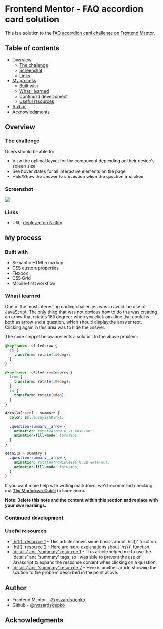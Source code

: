 # Frontend Mentor - FAQ accordion card solution

This is a solution to the [FAQ accordion card challenge on Frontend Mentor](https://www.frontendmentor.io/challenges/faq-accordion-card-XlyjD0Oam).

## Table of contents

- [Overview](#overview)
  - [The challenge](#the-challenge)
  - [Screenshot](#screenshot)
  - [Links](#links)
- [My process](#my-process)
  - [Built with](#built-with)
  - [What I learned](#what-i-learned)
  - [Continued development](#continued-development)
  - [Useful resources](#useful-resources)
- [Author](#author)
- [Acknowledgments](#acknowledgments)

## Overview

### The challenge

Users should be able to:

- View the optimal layout for the component depending on their device's screen size
- See hover states for all interactive elements on the page
- Hide/Show the answer to a question when the question is clicked

### Screenshot

![](./screenshot.jpg)

### Links

- URL: [deployed on Netlify](https://faq-accordion-card-rskiepko.netlify.app/)

## My process

### Built with

- Semantic HTML5 markup
- CSS custom properties
- Flexbox
- CSS Grid
- Mobile-first workflow

### What I learned

One of the most interesting coding challenges was to avoid the use of JavaScript. The only thing that was not obvious how to do this was creating an arrow that rotates 180 degrees when you click on a line that contains both an arrow and a question, which should display the answer text. Clicking again in this area was to hide the answer.

The code snippet below presents a solution to the above problem:

```css
@keyframes rotateArrow {
  to {
    transform: rotate(180deg);
  }
}

@keyframes rotateArrowInverse {
  from {
    transform: rotate(180deg);
  }
  to {
    transform: rotate(0deg);
  }
}

details[open] > summary {
  color: $blueGrayishDark1;

  .question-summary__arrow {
    animation: rotateArrow 0.2s ease-out;
    animation-fill-mode: forwards;
  }
}

details > summary {
  .question-summary__arrow {
    animation: rotateArrowInverse 0.2s ease-out;
    animation-fill-mode: forwards;
  }
}
```

If you want more help with writing markdown, we'd recommend checking out [The Markdown Guide](https://www.markdownguide.org/) to learn more.

**Note: Delete this note and the content within this section and replace with your own learnings.**

### Continued development

### Useful resources

- ['hsl()' resource 1](<https://developer.mozilla.org/en-US/docs/Web/CSS/color_value/hsl()>) - This article shows some basics about 'hsl()' function.
- ['hsl()' resource 2](https://www.quackit.com/css/color/values/css_hsl_function.cfm) - Here are more explanations about 'hsl()' function.
- ['details' and 'summary' resource 1](https://developer.mozilla.org/pl/docs/Web/HTML/Element/details) - This article helped me to use the 'details' and 'summary' tags, so I was able to prevent the use of Javascript to expand the response content when clicking on a question.
- ['details' and 'summary' resource 2](https://codepen.io/codeseries09/pen/poowRqK) - Here is another article showing the solution to the problem described in the point above.

## Author

- Frontend Mentor - [@ryszardskiepko](https://www.frontendmentor.io/profile/ryszardskiepko)
- Github - [@ryszardskiepko](https://github.com/ryszardskiepko)

## Acknowledgments
